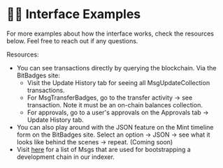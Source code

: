 # 👨🏫 Interface Examples

For more examples about how the interface works, check the resources below. Feel free to reach out if any questions.

Resources:

* You can see transactions directly by querying the blockchain. Via the BitBadges site:
  * Visit the Update History tab for seeing all MsgUpdateCollection transactions.&#x20;
  * For MsgTransferBadges, go to the transfer activity -> see transaction. Note it must be an on-chain balances collection.
  * For approvals, go to a user's approvals on the Approvals tab -> Update History tab.
* You can also play around with the JSON feature on the Mint timeline form on the BitBadges site. Select an option -> JSON -> see what it looks like behind the scenes -> repeat. (Coming soon)
* Visit [here](https://github.com/BitBadges/bitbadges-indexer/tree/master/src/setup/bootstrapped-collections) for a list of Msgs that are used for bootstrapping a development chain in our indexer.
